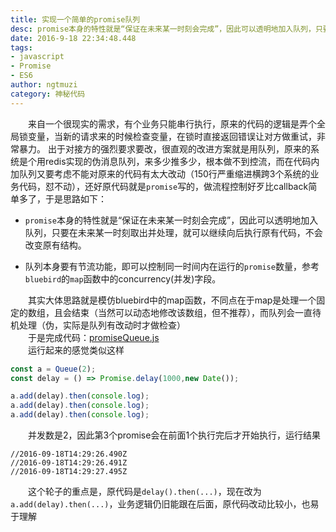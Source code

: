 ```yaml
---
title: 实现一个简单的promise队列
desc: promise本身的特性就是“保证在未来某一时刻会完成”，因此可以透明地加入队列，只要在未来某一时刻取出并处理，就可以继续向后执行原有代码，不会改变原有结构。  
date: 2016-9-18 22:34:48.448
tags: 
- javascript
- Promise
- ES6
author: ngtmuzi  
category: 神秘代码  
---
```

　　来自一个很现实的需求，有个业务只能串行执行，原来的代码的逻辑是弄个全局锁变量，当新的请求来的时候检查变量，在锁时直接返回错误让对方做重试，非常暴力。
出于对接方的强烈要求要改，很直观的改进方案就是用队列，原来的系统是个用redis实现的伪消息队列，来多少推多少，根本做不到控流，而在代码内加队列又要考虑不能对原来的代码有太大改动（150行严重缩进横跨3个系统的业务代码，怼不动），还好原代码就是`promise`写的，做流程控制好歹比callback简单多了，于是思路如下：

* `promise`本身的特性就是“保证在未来某一时刻会完成”，因此可以透明地加入队列，只要在未来某一时刻取出并处理，就可以继续向后执行原有代码，不会改变原有结构。

* 队列本身要有节流功能，即可以控制同一时间内在运行的`promise`数量，参考`bluebird`的`map`函数中的concurrency(并发)字段。

　　其实大体思路就是模仿bluebird中的map函数，不同点在于map是处理一个固定的数组，且会结束（当然可以动态地修改该数组，但不推荐），而队列会一直待机处理（伪，实际是队列有改动时才做检查）  
　　于是完成代码：[promiseQueue.js](https://github.com/ngtmuzi/wheel/blob/master/tools/promiseQueue.js)  
　　运行起来的感觉类似这样
```javascript
const a = Queue(2);
const delay = () => Promise.delay(1000,new Date());

a.add(delay).then(console.log);
a.add(delay).then(console.log);
a.add(delay).then(console.log);
```
　　并发数是2，因此第3个promise会在前面1个执行完后才开始执行，运行结果
```
//2016-09-18T14:29:26.490Z
//2016-09-18T14:29:26.491Z
//2016-09-18T14:29:27.495Z
```
　　这个轮子的重点是，原代码是`delay().then(...)`，现在改为`a.add(delay).then(...)`，业务逻辑仍旧能跟在后面，原代码改动比较小，也易于理解
